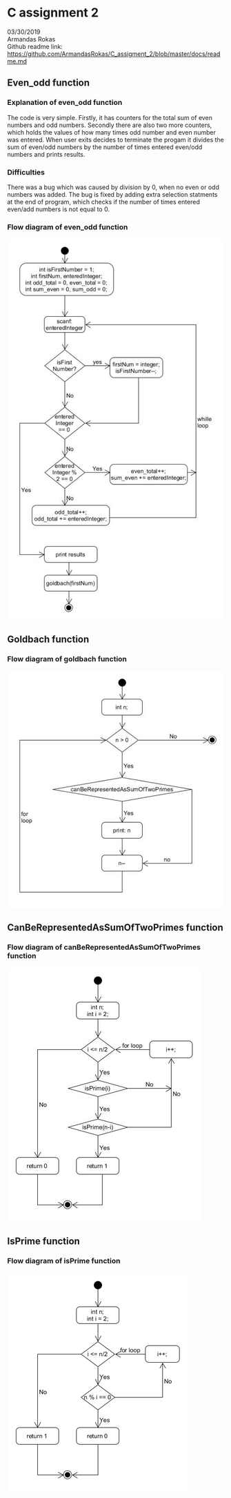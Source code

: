 # C assignment 2
03/30/2019  
Armandas Rokas  
Github readme link: https://github.com/ArmandasRokas/C_assigment_2/blob/master/docs/readme.md 
## Even_odd function
### Explanation of even_odd function
The code is very simple. Firstly, it has counters for the total sum of even numbers and odd numbers. Secondly there are also two more counters, which holds the values of how many times odd number and even number was entered.
When user exits decides to terminate the progam it divides the sum of even/odd numbers by the number of times entered even/odd numbers and prints results. 
### Difficulties  
There was a bug which was caused by division by 0, when no even or odd numbers was added. The bug is fixed by adding extra selection statments at the end of program, which checks if  the number of times entered even/add numbers is not equal to 0. 
### Flow diagram of even_odd function
![alt text](flowchart_even_odd.jpg "flowchart_even_odd")

## Goldbach function


### Flow diagram of goldbach function
![alt text](flowchart_goldbach.jpg "flowchart_goldbach")
## CanBeRepresentedAsSumOfTwoPrimes function

### Flow diagram of canBeRepresentedAsSumOfTwoPrimes function
![alt text](flowchart_canBeRepresentedAsSumOfTwoPrimes.jpg "flowchart_canBeRepresentedAsSumOfTwoPrimes")

## IsPrime function

### Flow diagram of isPrime function
![alt text](flowchart_isPrime.png "flowchart_isPrime")
